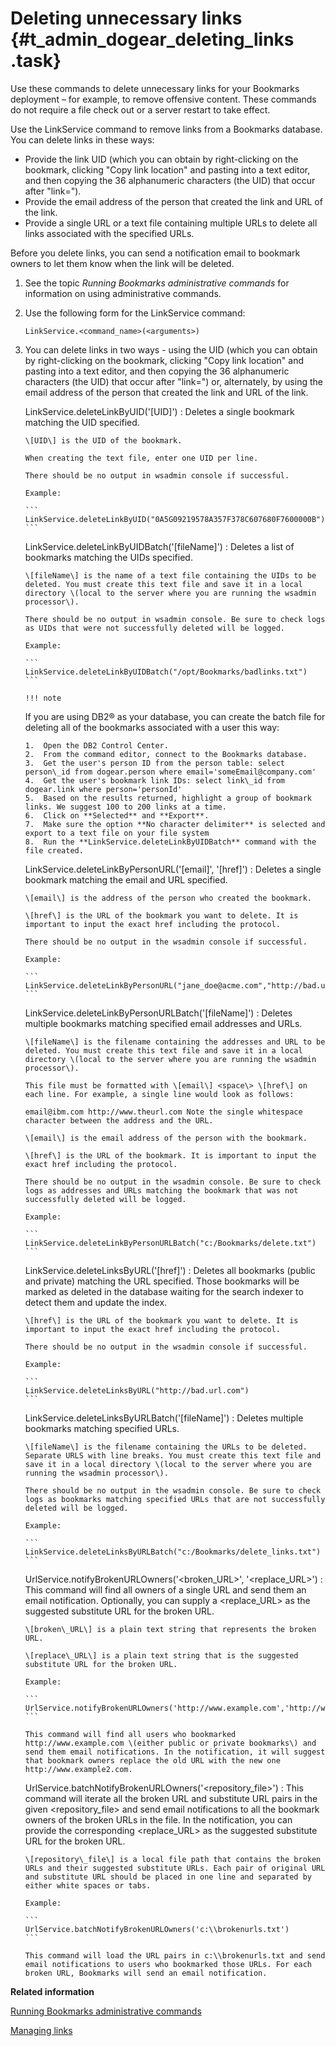 # Deleting unnecessary links {#t_admin_dogear_deleting_links .task}

Use these commands to delete unnecessary links for your Bookmarks deployment – for example, to remove offensive content. These commands do not require a file check out or a server restart to take effect.

Use the LinkService command to remove links from a Bookmarks database. You can delete links in these ways:

-   Provide the link UID \(which you can obtain by right-clicking on the bookmark, clicking "Copy link location" and pasting into a text editor, and then copying the 36 alphanumeric characters \(the UID\) that occur after "link="\).
-   Provide the email address of the person that created the link and URL of the link.
-   Provide a single URL or a text file containing multiple URLs to delete all links associated with the specified URLs.

Before you delete links, you can send a notification email to bookmark owners to let them know when the link will be deleted.

1.  See the topic *Running Bookmarks administrative commands* for information on using administrative commands.

2.  Use the following form for the LinkService command:

    ```
    LinkService.<command_name>(<arguments>)
    
    ```

3.  You can delete links in two ways - using the UID \(which you can obtain by right-clicking on the bookmark, clicking "Copy link location" and pasting into a text editor, and then copying the 36 alphanumeric characters \(the UID\) that occur after "link="\) or, alternately, by using the email address of the person that created the link and URL of the link.

    LinkService.deleteLinkByUID\('\[UID\]'\)
    :   Deletes a single bookmark matching the UID specified.

        \[UID\] is the UID of the bookmark.

        When creating the text file, enter one UID per line.

        There should be no output in wsadmin console if successful.

        Example:

        ```
        LinkService.deleteLinkByUID("0A5G09219578A357F378C607680F7600000B")
        ```

    LinkService.deleteLinkByUIDBatch\('\[fileName\]'\)
    :   Deletes a list of bookmarks matching the UIDs specified.

        \[fileName\] is the name of a text file containing the UIDs to be deleted. You must create this text file and save it in a local directory \(local to the server where you are running the wsadmin processor\).

        There should be no output in wsadmin console. Be sure to check logs as UIDs that were not successfully deleted will be logged.

        Example:

        ```
        LinkService.deleteLinkByUIDBatch("/opt/Bookmarks/badlinks.txt")
        ```

        !!! note
    If you are using DB2® as your database, you can create the batch file for deleting all of the bookmarks associated with a user this way:

        1.  Open the DB2 Control Center.
        2.  From the command editor, connect to the Bookmarks database.
        3.  Get the user's person ID from the person table: select person\_id from dogear.person where email='someEmail@company.com'
        4.  Get the user's bookmark link IDs: select link\_id from dogear.link where person='personId'
        5.  Based on the results returned, highlight a group of bookmark links. We suggest 100 to 200 links at a time.
        6.  Click on **Selected** and **Export**.
        7.  Make sure the option **No character delimiter** is selected and export to a text file on your file system
        8.  Run the **LinkService.deleteLinkByUIDBatch** command with the file created.
    LinkService.deleteLinkByPersonURL\('\[email\]', '\[href\]'\)
    :   Deletes a single bookmark matching the email and URL specified.

        \[email\] is the address of the person who created the bookmark.

        \[href\] is the URL of the bookmark you want to delete. It is important to input the exact href including the protocol.

        There should be no output in the wsadmin console if successful.

        Example:

        ```
        LinkService.deleteLinkByPersonURL("jane_doe@acme.com","http://bad.url.com")
        ```

    LinkService.deleteLinkByPersonURLBatch\('\[fileName\]'\)
    :   Deletes multiple bookmarks matching specified email addresses and URLs.

        \[fileName\] is the filename containing the addresses and URL to be deleted. You must create this text file and save it in a local directory \(local to the server where you are running the wsadmin processor\).

        This file must be formatted with \[email\] <space\> \[href\] on each line. For example, a single line would look as follows:

        email@ibm.com http://www.theurl.com Note the single whitespace character between the address and the URL.

        \[email\] is the email address of the person with the bookmark.

        \[href\] is the URL of the bookmark. It is important to input the exact href including the protocol.

        There should be no output in the wsadmin console. Be sure to check logs as addresses and URLs matching the bookmark that was not successfully deleted will be logged.

        Example:

        ```
        LinkService.deleteLinkByPersonURLBatch("c:/Bookmarks/delete.txt")
        ```

    LinkService.deleteLinksByURL\('\[href\]'\)
    :   Deletes all bookmarks \(public and private\) matching the URL specified. Those bookmarks will be marked as deleted in the database waiting for the search indexer to detect them and update the index.

        \[href\] is the URL of the bookmark you want to delete. It is important to input the exact href including the protocol.

        There should be no output in the wsadmin console if successful.

        Example:

        ```
        LinkService.deleteLinksByURL("http://bad.url.com")
        ```

    LinkService.deleteLinksByURLBatch\('\[fileName\]'\)
    :   Deletes multiple bookmarks matching specified URLs.

        \[fileName\] is the filename containing the URLs to be deleted. Separate URLS with line breaks. You must create this text file and save it in a local directory \(local to the server where you are running the wsadmin processor\).

        There should be no output in the wsadmin console. Be sure to check logs as bookmarks matching specified URLs that are not successfully deleted will be logged.

        Example:

        ```
        LinkService.deleteLinksByURLBatch("c:/Bookmarks/delete_links.txt")
        ```

    UrlService.notifyBrokenURLOwners\('<broken\_URL\>', '<replace\_URL\>'\)
    :   This command will find all owners of a single URL and send them an email notification. Optionally, you can supply a <replace\_URL\> as the suggested substitute URL for the broken URL.

        \[broken\_URL\] is a plain text string that represents the broken URL.

        \[replace\_URL\] is a plain text string that is the suggested substitute URL for the broken URL.

        Example:

        ```
        UrlService.notifyBrokenURLOwners('http://www.example.com','http://w3.example2.com') 
        ```

        This command will find all users who bookmarked http://www.example.com \(either public or private bookmarks\) and send them email notifications. In the notification, it will suggest that bookmark owners replace the old URL with the new one http://www.example2.com.

    UrlService.batchNotifyBrokenURLOwners\('<repository\_file\>'\)
    :   This command will iterate all the broken URL and substitute URL pairs in the given <repository\_file\> and send email notifications to all the bookmark owners of the broken URLs in the file. In the notification, you can provide the corresponding <replace\_URL\> as the suggested substitute URL for the broken URL.

        \[repository\_file\] is a local file path that contains the broken URLs and their suggested substitute URLs. Each pair of original URL and substitute URL should be placed in one line and separated by either white spaces or tabs.

        Example:

        ```
        UrlService.batchNotifyBrokenURLOwners('c:\\brokenurls.txt') 
        ```

        This command will load the URL pairs in c:\\brokenurls.txt and send email notifications to users who bookmarked those URLs. For each broken URL, Bookmarks will send an email notification.


**Related information**  


[Running Bookmarks administrative commands](../admin/t_admin_dogear_changing_admin.md)

[Managing links](../admin/c_admin_dogear_manage_links.md)


